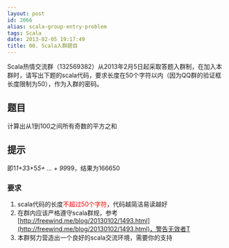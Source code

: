 ```yaml
---
layout: post
id: 2066
alias: scala-group-entry-problem
tags: Scala
date: 2013-02-05 19:17:49
title: 00. Scala入群题目
---
```


Scala热情交流群（132569382）从2013年2月5日起采取答题入群制，在加入本群时，请写出下题的scala代码，要求长度在50个字符以内（因为QQ群的验证框长度限制为50），作为入群的密码。

## 题目

计算出从1到100之间所有奇数的平方之和

## 提示

即1*1+3*3+5*5+ ... + 99*99，结果为166650

### 要求

1.  scala代码的长度<font color="#ff0000">不超过50个字符</font>，代码越简洁易读越好
2.  在群内应该严格遵守scala群规，参考[http://freewind.me/blog/20130102/1493.html](http://freewind.me/blog/20130102/1493.html)，警告无效者T
3.  本群努力营造出一个良好的scala交流环境，需要你的支持
